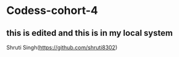 # Codess-cohort-4


## this is edited and this is in my local system 

Shruti Singh(https://github.com/shruti8302)
